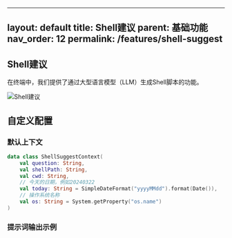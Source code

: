 

---
layout: default
title: Shell建议
parent: 基础功能
nav_order: 12
permalink: /features/shell-suggest
---

## Shell建议

在终端中，我们提供了通过大型语言模型（LLM）生成Shell脚本的功能。

![Shell建议](https://unitmesh.cc/auto-dev/autodev-shell-suggest.png)

## 自定义配置

### 默认上下文

```kotlin
data class ShellSuggestContext(
    val question: String,
    val shellPath: String,
    val cwd: String,
    // 今天的日期，例如20240322
    val today: String = SimpleDateFormat("yyyyMMdd").format(Date()),
    // 操作系统名称
    val os: String = System.getProperty("os.name")
)
```

### 提示词输出示例